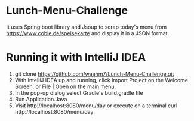 # Lunch-Menu-Challenge
It uses Spring boot library and Jsoup to scrap today's menu from https://www.cobie.de/speisekarte and display it in a JSON format.

# Running it with IntelliJ IDEA
1. git clone https://github.com/waahm7/Lunch-Menu-Challenge.git
2. With IntelliJ IDEA up and running, click Import Project on the Welcome Screen, or File | Open on the main menu.
3. In the pop-up dialog select Gradle's build.gradle file
4. Run Application.Java
5. Visit http://localhost:8080/menu/day or execute on a terminal curl http://localhost:8080/menu/day
